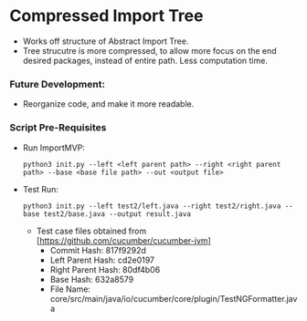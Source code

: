 # Compressed Import Tree

* Works off structure of Abstract Import Tree.
* Tree strucutre is more compressed, to allow more focus on the end desired packages, instead of entire path. Less computation time. 



### Future Development:
* Reorganize code, and make it more readable. 

### Script Pre-Requisites

* Run ImportMVP:

    `python3 init.py --left <left parent path> --right <right parent path> --base <base file path> --out <output file>`

* Test Run:

    `python3 init.py --left test2/left.java --right test2/right.java --base test2/base.java --output result.java`

    * Test case files obtained from [https://github.com/cucumber/cucumber-jvm]
        * Commit Hash: 817f9292d
        * Left Parent Hash: cd2e0197
        * Right Parent Hash: 80df4b06
        * Base Hash: 632a8579
        * File Name: core/src/main/java/io/cucumber/core/plugin/TestNGFormatter.java
